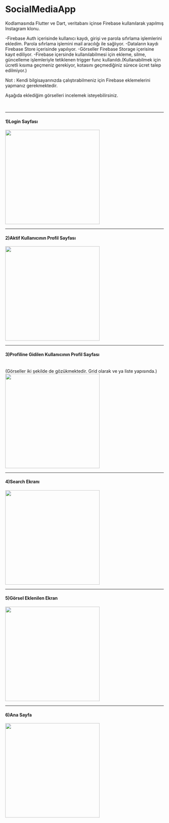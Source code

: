 # SocialMediaApp

Kodlamasında Flutter ve Dart, veritabanı içinse Firebase kullanılarak yapılmış Instagram klonu.

-Firebase Auth içerisinde kullanıcı kaydı, girişi ve parola sıfırlama işlemlerini ekledim. Parola sıfırlama işlemini mail aracılığı ile sağlıyor.
-Dataların kaydı Firebase Store içerisinde yapılıyor.
-Görseller Firebase Storage içerisine kayıt ediliyor.
-Firebase içersinde kullanılabilmesi için ekleme, silme, güncelleme işlemleriyle tetiklenen trigger func kullanıldı.(Kullanabilmek için ücretli kısıma geçmeniz gerekiyor, kotasını geçmediğiniz sürece ücret talep edilmiyor.)

Not : Kendi bilgisayarınızda çalıştırabilmeniz için Firebase eklemelerini yapmanız gerekmektedir.

Aşağıda eklediğim görselleri incelemek isteyebilirsiniz.

<br>
<hr>

<h4>1)Login Sayfası</h4>
<img src="https://user-images.githubusercontent.com/51122010/193063416-9ef6f8e5-ab1f-4775-b214-a2c7a7dd38cc.png" width="300"/>

<br>
<hr>

<h4>2)Aktif Kullanıcının Profil Sayfası</h4>
<img src="https://user-images.githubusercontent.com/51122010/193063609-40eb87be-11d7-4712-b352-564cf40ec148.png" width="300"/>

<br>
<hr>

<h4>3)Profiline Gidilen Kullanıcının Profil Sayfası</h4>
<br>
(Görseller iki şekilde de gözükmektedir. Grid olarak ve ya liste yapısında.)
<img src="https://user-images.githubusercontent.com/51122010/193063724-12559b62-b3d1-4e2e-9365-a39fb6a54685.png" width="300"/>

<br>
<hr>

<h4>4)Search Ekranı</h4>
<img src="https://user-images.githubusercontent.com/51122010/193064126-316a6c4d-9206-4281-8163-d5e6d497cc73.png" width="300"/>

<br>
<hr>

<h4>5)Görsel Eklenilen Ekran</h4>
<img src="https://user-images.githubusercontent.com/51122010/193064227-91f302b3-35a8-416b-82cb-826f72b0bc64.png" width="300"/>

<br>
<hr>

<h4>6)Ana Sayfa</h4>
<img src="https://user-images.githubusercontent.com/51122010/193064329-40510b8e-4fdd-46f5-a9d4-edcb39c3f98d.png" width="300"/>
